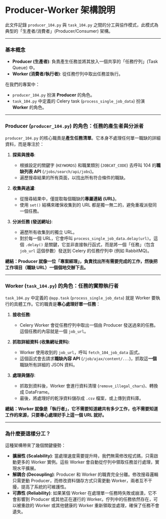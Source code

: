 # Producer-Worker 架構說明

此文件記錄 `producer_104.py` 與 `task_104.py` 之間的分工與協作模式，此模式為典型的「生產者/消費者」(Producer/Consumer) 架構。

---

### 基本概念

- **Producer (生產者)**: 負責產生任務並將其放入一個共享的「任務佇列」(Task Queue) 中。
- **Worker (消費者/執行者)**: 從任務佇列中取出任務並執行。

在我們的專案中：
- `producer_104.py` 扮演 **Producer** 的角色。
- `task_104.py` 中定義的 Celery task (`process_single_job_data`) 扮演 **Worker** 的角色。

--- 

### Producer (`producer_104.py`) 的角色：任務的產生者與分派者

`producer_104.py` 的核心職責是**產生任務清單**。它本身不處理任何單一職缺的詳細資料，而是專注於：

1.  **探索與搜尋**:
    - 根據設定的關鍵字 (`KEYWORDS`) 和職業類別 (`JOBCAT_CODE`) 去呼叫 104 的**職缺列表 API** (`/jobs/search/api/jobs`)。
    - 遍歷搜尋結果的所有頁面，以找出所有符合條件的職缺。

2.  **收集與過濾**:
    - 從搜尋結果中，僅提取每個職缺的**專屬連結 (URL)**。
    - 使用 `set()` 結構來確保收集到的 URL 都是獨一無二的，避免重複派發同一個任務。

3.  **分派任務 (發送網址)**:
    - 遍歷所有收集到的獨立 URL。
    - 對於每一個 URL，它會呼叫 `process_single_job_data.delay(url)`。這個 `.delay()` 是關鍵，它並非直接執行函式，而是將一個「任務」（包含 `job_url` 這個參數）發送到 Celery 的任務佇列中 (例如 RabbitMQ)。

**總結：Producer 就像一位「專案經理」，負責找出所有需要完成的工作，然後把工作項目（職缺 URL）一個個地交辦下去。**

---

### Worker (`task_104.py`) 的角色：任務的實際執行者

`task_104.py` 中定義的 `@app.task` (`process_single_job_data`) 就是 Worker 要執行的具體工作。它的職責是**專心處理好單一任務**：

1.  **接收任務**:
    - Celery Worker 會從任務佇列中取出一個由 Producer 發送過來的任務。這個任務的內容就是一個 `job_url`。

2.  **抓取詳細資料 (收集網址資料)**:
    - Worker 使用收到的 `job_url`，呼叫 `fetch_104_job_data` 函式。
    - 這個函式會去請求**職缺內容 API** (`/job/ajax/content/...`)，抓取這**一個**職缺所有詳細的 JSON 資料。

3.  **處理與儲存**:
    - 抓取到資料後，Worker 會進行資料清理 (`remove_illegal_chars`)、轉換成 DataFrame。
    - 最後，將處理好的乾淨資料儲存成 `.csv` 檔案，或上傳到資料庫。

**總結：Worker 就像是「執行者」，它不需要知道總共有多少工作，也不需要知道工作的來源，只要專心處理好手上這一個 URL 就好。**

---

### 為什麼要這樣分工？

這種架構帶來了幾個關鍵優勢：

- **擴展性 (Scalability)**: 當處理速度需要提升時，我們無需修改程式碼，只需啟動更多的 Worker 實例。這些 Worker 會自動從佇列中領取任務並行處理，實現水平擴展。
- **解耦合 (Decoupling)**: Producer 和 Worker 的職責完全分離。修改搜尋邏輯只需更動 Producer，而修改資料儲存方式只需更動 Worker，兩者互不干擾，提高了系統的可維護性。
- **可靠性 (Reliability)**: 如果某個 Worker 在處理單一任務時失敗或崩潰，它不會影響到 Producer 或其他正在運行的 Worker。佇列中的任務依然存在，可以被重啟的 Worker 或其他健康的 Worker 重新領取並處理，確保了任務不會遺失。
